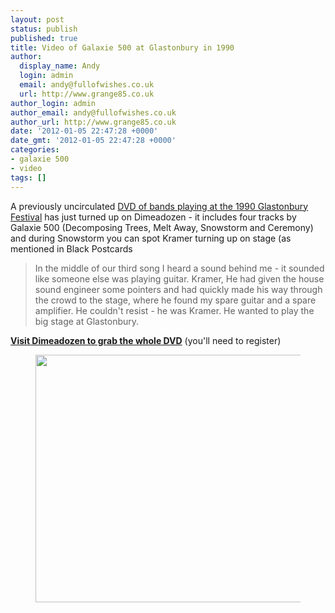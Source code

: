 ```yaml
---
layout: post
status: publish
published: true
title: Video of Galaxie 500 at Glastonbury in 1990
author:
  display_name: Andy
  login: admin
  email: andy@fullofwishes.co.uk
  url: http://www.grange85.co.uk
author_login: admin
author_email: andy@fullofwishes.co.uk
author_url: http://www.grange85.co.uk
date: '2012-01-05 22:47:28 +0000'
date_gmt: '2012-01-05 22:47:28 +0000'
categories:
- galaxie 500
- video
tags: []
---
```

<p>A previously uncirculated <a href="http://www.dimeadozen.org/torrents-details.php?id=388377">DVD of bands playing at the 1990 Glastonbury Festival</a> has just turned up on Dimeadozen - it includes four tracks by Galaxie 500 (Decomposing Trees, Melt Away, Snowstorm and Ceremony) and during Snowstorm you can spot Kramer turning up on stage (as mentioned in Black Postcards </p>
<blockquote><p>In the middle of our third song I heard a sound behind me - it sounded like someone else was playing guitar. Kramer, He had given the house sound engineer some pointers and had quickly made his way through the crowd to the stage, where he found my spare guitar and a spare amplifier. He couldn't resist - he was Kramer. He wanted to play the big stage at Glastonbury.</p></blockquote>
<p><strong><a href="http://www.dimeadozen.org/torrents-details.php?id=388377">Visit Dimeadozen to grab the whole DVD</a></strong> (you'll need to register)</p>
<p><figure class="caption aligncenter" width="500" caption="Galaxie 500 and Kramer ... on "the big stage at Glastonbury""><img alt="" src="http://www.fullofwishes.co.uk/wp/wp-content/uploads/2012/01/g500-glastonbury-1990.jpg" title="Galaxie 500 at Glastonbury 1990" width="500" height="396" /><figcaption class="caption-text"></figcaption></figure>

